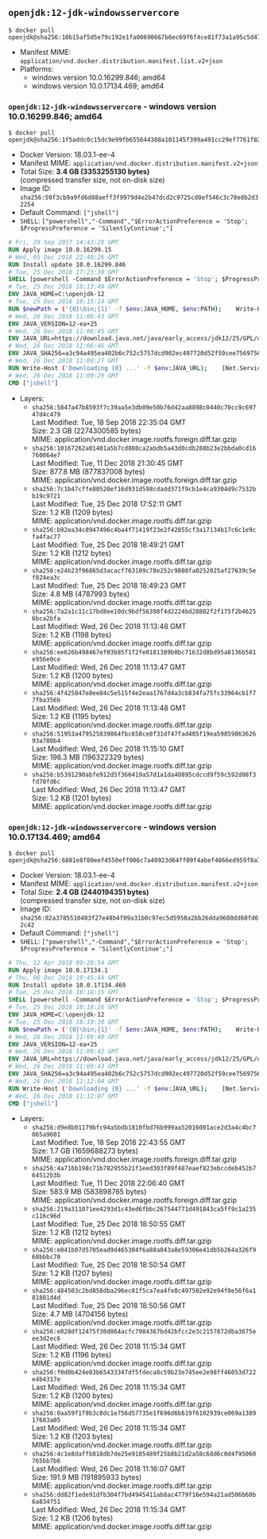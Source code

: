 ## `openjdk:12-jdk-windowsservercore`

```console
$ docker pull openjdk@sha256:10b15af5d5e79c192e1fa00690667b6ec69f6f4ce81f73a1a95c5d47900603e2
```

-	Manifest MIME: `application/vnd.docker.distribution.manifest.list.v2+json`
-	Platforms:
	-	windows version 10.0.16299.846; amd64
	-	windows version 10.0.17134.469; amd64

### `openjdk:12-jdk-windowsservercore` - windows version 10.0.16299.846; amd64

```console
$ docker pull openjdk@sha256:1f5addc0c15dc9e99fb655644388a101145f399a491cc29ef7761f82e625ddc6
```

-	Docker Version: 18.03.1-ee-4
-	Manifest MIME: `application/vnd.docker.distribution.manifest.v2+json`
-	Total Size: **3.4 GB (3353255130 bytes)**  
	(compressed transfer size, not on-disk size)
-	Image ID: `sha256:59f3cb9a9fd6d88aeff3f9979d4e2b47dcd2c9725cd0ef546c3c78e8b2d32254`
-	Default Command: `["jshell"]`
-	`SHELL`: `["powershell","-Command","$ErrorActionPreference = 'Stop'; $ProgressPreference = 'SilentlyContinue';"]`

```dockerfile
# Fri, 29 Sep 2017 14:43:28 GMT
RUN Apply image 10.0.16299.15
# Wed, 05 Dec 2018 22:40:26 GMT
RUN Install update 10.0.16299.846
# Tue, 25 Dec 2018 17:23:38 GMT
SHELL [powershell -Command $ErrorActionPreference = 'Stop'; $ProgressPreference = 'SilentlyContinue';]
# Tue, 25 Dec 2018 18:13:49 GMT
ENV JAVA_HOME=C:\openjdk-12
# Tue, 25 Dec 2018 18:15:14 GMT
RUN $newPath = ('{0}\bin;{1}' -f $env:JAVA_HOME, $env:PATH); 	Write-Host ('Updating PATH: {0}' -f $newPath); 	setx /M PATH $newPath
# Wed, 26 Dec 2018 11:06:43 GMT
ENV JAVA_VERSION=12-ea+25
# Wed, 26 Dec 2018 11:06:45 GMT
ENV JAVA_URL=https://download.java.net/java/early_access/jdk12/25/GPL/openjdk-12-ea+25_windows-x64_bin.zip
# Wed, 26 Dec 2018 11:06:46 GMT
ENV JAVA_SHA256=a3c94a495ea402b6c752c5757dcd902ec497720d52f59cee756975615a0661c3
# Wed, 26 Dec 2018 11:09:27 GMT
RUN Write-Host ('Downloading {0} ...' -f $env:JAVA_URL); 	[Net.ServicePointManager]::SecurityProtocol = [Net.SecurityProtocolType]::Tls12; 	Invoke-WebRequest -Uri $env:JAVA_URL -OutFile 'openjdk.zip'; 	Write-Host ('Verifying sha256 ({0}) ...' -f $env:JAVA_SHA256); 	if ((Get-FileHash openjdk.zip -Algorithm sha256).Hash -ne $env:JAVA_SHA256) { 		Write-Host 'FAILED!'; 		exit 1; 	}; 		Write-Host 'Expanding ...'; 	New-Item -ItemType Directory -Path C:\temp | Out-Null; 	Expand-Archive openjdk.zip -DestinationPath C:\temp; 	Move-Item -Path C:\temp\* -Destination $env:JAVA_HOME; 	Remove-Item C:\temp; 		Write-Host 'Verifying install ...'; 	Write-Host '  java --version'; java --version; 	Write-Host '  javac --version'; javac --version; 		Write-Host 'Removing ...'; 	Remove-Item openjdk.zip -Force; 		Write-Host 'Complete.'
# Wed, 26 Dec 2018 11:09:29 GMT
CMD ["jshell"]
```

-	Layers:
	-	`sha256:5847a47b8593f7c39aa5e3db09e50b76d42aa8898c0440c70cc9c69747d4c479`  
		Last Modified: Tue, 18 Sep 2018 22:35:04 GMT  
		Size: 2.3 GB (2274300585 bytes)  
		MIME: application/vnd.docker.image.rootfs.foreign.diff.tar.gzip
	-	`sha256:10167262a01401a5b7cd880ca2abdb5a43d0cdb288b23e2bbda0cd16760064e7`  
		Last Modified: Tue, 11 Dec 2018 21:30:45 GMT  
		Size: 877.8 MB (877837008 bytes)  
		MIME: application/vnd.docker.image.rootfs.foreign.diff.tar.gzip
	-	`sha256:7c1b47cffe80520ef16d931d598cdadd371f9cb1e4ca9304d9c7532bb19c9721`  
		Last Modified: Tue, 25 Dec 2018 17:52:11 GMT  
		Size: 1.2 KB (1209 bytes)  
		MIME: application/vnd.docker.image.rootfs.diff.tar.gzip
	-	`sha256:b92ea34c8947496c4ba4f71419f23e2f42855cf3a17134b17c6c1e9cfa4fac77`  
		Last Modified: Tue, 25 Dec 2018 18:49:21 GMT  
		Size: 1.2 KB (1212 bytes)  
		MIME: application/vnd.docker.image.rootfs.diff.tar.gzip
	-	`sha256:e24b23f96865d3acacf763109c78e252c9808fa0252025af27639c5ef024ea3c`  
		Last Modified: Tue, 25 Dec 2018 18:49:23 GMT  
		Size: 4.8 MB (4787993 bytes)  
		MIME: application/vnd.docker.image.rootfs.diff.tar.gzip
	-	`sha256:7a2a1c11c17bd8ee10dc9bdf56398f4d2224bd28802f2f175f2b46256bca2bfa`  
		Last Modified: Wed, 26 Dec 2018 11:13:48 GMT  
		Size: 1.2 KB (1198 bytes)  
		MIME: application/vnd.docker.image.rootfs.diff.tar.gzip
	-	`sha256:ee626b498467ef03b85f1f2fe0181389b0bc71632d8bd95a8136b581e956e0ce`  
		Last Modified: Wed, 26 Dec 2018 11:13:47 GMT  
		Size: 1.2 KB (1200 bytes)  
		MIME: application/vnd.docker.image.rootfs.diff.tar.gzip
	-	`sha256:4f425847e8ee84c5e515f4e2eaa1767d4a3cb834fa75fc33964cb1f77fba356b`  
		Last Modified: Wed, 26 Dec 2018 11:13:48 GMT  
		Size: 1.2 KB (1195 bytes)  
		MIME: application/vnd.docker.image.rootfs.diff.tar.gzip
	-	`sha256:51953a479525839864fbc658ce8f31df47fad405f19ea5985986362693a700b4`  
		Last Modified: Wed, 26 Dec 2018 11:15:10 GMT  
		Size: 196.3 MB (196322329 bytes)  
		MIME: application/vnd.docker.image.rootfs.diff.tar.gzip
	-	`sha256:b5391290abfe912d5f366419a57d1a1da40895cdccd9f59c592d08f3fd70fd6c`  
		Last Modified: Wed, 26 Dec 2018 11:13:47 GMT  
		Size: 1.2 KB (1201 bytes)  
		MIME: application/vnd.docker.image.rootfs.diff.tar.gzip

### `openjdk:12-jdk-windowsservercore` - windows version 10.0.17134.469; amd64

```console
$ docker pull openjdk@sha256:6881e8f80eef4550eff006c7a40923d64ff09f4abef4866ed959f8a759a61253
```

-	Docker Version: 18.03.1-ee-4
-	Manifest MIME: `application/vnd.docker.distribution.manifest.v2+json`
-	Total Size: **2.4 GB (2440194351 bytes)**  
	(compressed transfer size, not on-disk size)
-	Image ID: `sha256:82a3785510403f27e48b4f09a31b0c97ec5d5958a2bb26dda9680dd68fd62c42`
-	Default Command: `["jshell"]`
-	`SHELL`: `["powershell","-Command","$ErrorActionPreference = 'Stop'; $ProgressPreference = 'SilentlyContinue';"]`

```dockerfile
# Thu, 12 Apr 2018 09:20:54 GMT
RUN Apply image 10.0.17134.1
# Thu, 06 Dec 2018 19:45:44 GMT
RUN Install update 10.0.17134.469
# Tue, 25 Dec 2018 18:18:15 GMT
SHELL [powershell -Command $ErrorActionPreference = 'Stop'; $ProgressPreference = 'SilentlyContinue';]
# Tue, 25 Dec 2018 18:18:16 GMT
ENV JAVA_HOME=C:\openjdk-12
# Tue, 25 Dec 2018 18:19:10 GMT
RUN $newPath = ('{0}\bin;{1}' -f $env:JAVA_HOME, $env:PATH); 	Write-Host ('Updating PATH: {0}' -f $newPath); 	setx /M PATH $newPath
# Wed, 26 Dec 2018 11:09:40 GMT
ENV JAVA_VERSION=12-ea+25
# Wed, 26 Dec 2018 11:09:42 GMT
ENV JAVA_URL=https://download.java.net/java/early_access/jdk12/25/GPL/openjdk-12-ea+25_windows-x64_bin.zip
# Wed, 26 Dec 2018 11:09:43 GMT
ENV JAVA_SHA256=a3c94a495ea402b6c752c5757dcd902ec497720d52f59cee756975615a0661c3
# Wed, 26 Dec 2018 11:12:04 GMT
RUN Write-Host ('Downloading {0} ...' -f $env:JAVA_URL); 	[Net.ServicePointManager]::SecurityProtocol = [Net.SecurityProtocolType]::Tls12; 	Invoke-WebRequest -Uri $env:JAVA_URL -OutFile 'openjdk.zip'; 	Write-Host ('Verifying sha256 ({0}) ...' -f $env:JAVA_SHA256); 	if ((Get-FileHash openjdk.zip -Algorithm sha256).Hash -ne $env:JAVA_SHA256) { 		Write-Host 'FAILED!'; 		exit 1; 	}; 		Write-Host 'Expanding ...'; 	New-Item -ItemType Directory -Path C:\temp | Out-Null; 	Expand-Archive openjdk.zip -DestinationPath C:\temp; 	Move-Item -Path C:\temp\* -Destination $env:JAVA_HOME; 	Remove-Item C:\temp; 		Write-Host 'Verifying install ...'; 	Write-Host '  java --version'; java --version; 	Write-Host '  javac --version'; javac --version; 		Write-Host 'Removing ...'; 	Remove-Item openjdk.zip -Force; 		Write-Host 'Complete.'
# Wed, 26 Dec 2018 11:12:07 GMT
CMD ["jshell"]
```

-	Layers:
	-	`sha256:d9e8b01179bfc94a5bdb1810fbd76b999aa52016001ace2d3a4c4bc7065a9601`  
		Last Modified: Tue, 18 Sep 2018 22:43:55 GMT  
		Size: 1.7 GB (1659688273 bytes)  
		MIME: application/vnd.docker.image.rootfs.foreign.diff.tar.gzip
	-	`sha256:4a716b198c71b782955b21f1eed303f89f487eaef823ebccdeb452b764512b3b`  
		Last Modified: Tue, 11 Dec 2018 22:06:40 GMT  
		Size: 583.9 MB (583898765 bytes)  
		MIME: application/vnd.docker.image.rootfs.foreign.diff.tar.gzip
	-	`sha256:219a311071ee4293d1c43ed6fbbc267544771d491843ca5ff9c1a235c116c96d`  
		Last Modified: Tue, 25 Dec 2018 18:50:55 GMT  
		Size: 1.2 KB (1212 bytes)  
		MIME: application/vnd.docker.image.rootfs.diff.tar.gzip
	-	`sha256:e041b07d5705ead9d465304f6a88a043a8e59306e41db5b264a326f968bbbc70`  
		Last Modified: Tue, 25 Dec 2018 18:50:54 GMT  
		Size: 1.2 KB (1207 bytes)  
		MIME: application/vnd.docker.image.rootfs.diff.tar.gzip
	-	`sha256:484503c2bd858dba296ec81f5ca7ea4fe8c497502e92e94f0e56f6a181881d4d`  
		Last Modified: Tue, 25 Dec 2018 18:50:56 GMT  
		Size: 4.7 MB (4704156 bytes)  
		MIME: application/vnd.docker.image.rootfs.diff.tar.gzip
	-	`sha256:e028df12475f30d864acfc7984367bd42bfcc2e3c2157872dba3675eee3d2ec6`  
		Last Modified: Wed, 26 Dec 2018 11:15:34 GMT  
		Size: 1.2 KB (1196 bytes)  
		MIME: application/vnd.docker.image.rootfs.diff.tar.gzip
	-	`sha256:f0d0b424e03b65433347df5fdeca8c59b23e745ee2e98ff46053d722e4b4317e`  
		Last Modified: Wed, 26 Dec 2018 11:15:34 GMT  
		Size: 1.2 KB (1200 bytes)  
		MIME: application/vnd.docker.image.rootfs.diff.tar.gzip
	-	`sha256:0aa59f1f9b3c8dc1e756d57735e1f696d6b619f6102939ce069a138917683a05`  
		Last Modified: Wed, 26 Dec 2018 11:15:34 GMT  
		Size: 1.2 KB (1203 bytes)  
		MIME: application/vnd.docker.image.rootfs.diff.tar.gzip
	-	`sha256:4c1e8daffb818db7de25e9185489f25b8b21d2a58c68d6c0d4f95060765bb7b6`  
		Last Modified: Wed, 26 Dec 2018 11:16:07 GMT  
		Size: 191.9 MB (191895933 bytes)  
		MIME: application/vnd.docker.image.rootfs.diff.tar.gzip
	-	`sha256:dd82f1ede91dfb304f7bd4945411ab8ac4779f16e594a21ad506b60b6a834f51`  
		Last Modified: Wed, 26 Dec 2018 11:15:34 GMT  
		Size: 1.2 KB (1206 bytes)  
		MIME: application/vnd.docker.image.rootfs.diff.tar.gzip
